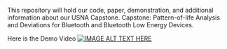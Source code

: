 This repository will hold our code, paper, demonstration, and additional information about our USNA Capstone.  Capstone: Pattern-of-life Analysis and Deviations for Bluetooth and Bluetooth Low Energy Devices.

Here is the Demo Video [![IMAGE ALT TEXT HERE](https://img.youtube.com/vi/yTJTlL0mBgo/0.jpg)](https://www.youtube.com/watch?v=yTJTlL0mBgo)


